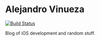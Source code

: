 # Alejandro Vinueza

[![Build Status](https://travis-ci.org/alejovinueza/alejovinueza.github.io.svg?branch=master)](https://travis-ci.org/alejovinueza/alejovinueza.github.io)

Blog of iOS development and random stuff.